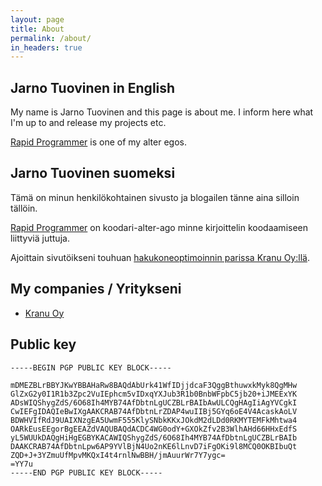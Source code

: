```yaml
---
layout: page
title: About
permalink: /about/
in_headers: true
---
```


## Jarno Tuovinen in English

My name is Jarno Tuovinen and this page is about me. I inform here what I'm up to and release my projects etc.

[Rapid Programmer][rapidprogrammer] is one of my alter egos.

## Jarno Tuovinen suomeksi

Tämä on minun henkilökohtainen sivusto ja blogailen tänne aina silloin tällöin.

[Rapid Programmer][rapidprogrammer] on koodari-alter-ago minne kirjoittelin koodaamiseen liittyviä juttuja.

Ajoittain sivutöikseni touhuan [hakukoneoptimoinnin parissa Kranu Oy:llä][kranu].

## My companies / Yritykseni

* [Kranu Oy][kranu]

## Public key

```
-----BEGIN PGP PUBLIC KEY BLOCK-----

mDMEZBLrBBYJKwYBBAHaRw8BAQdAbUrk41WfIDjjdcaF3QggBthuwxkMyk8QgMHw
GlZxG2y0I1R1b3Zpc2VuIEphcm5vIDxqYXJub3R1b0BnbWFpbC5jb20+iJMEExYK
ADsWIQShygZdS/6O68Ih4MYB74AfDbtnLgUCZBLrBAIbAwULCQgHAgIiAgYVCgkI
CwIEFgIDAQIeBwIXgAAKCRAB74AfDbtnLrZDAP4wuIIBj5GYq6oE4V4AcaskAoLV
BDWHVIfRdJ9UAIXNzgEA5UwmF555KlySNbkKKxJOkdM2dLDd0RKMYTEMFkMhtwa4
OARkEusEEgorBgEEAZdVAQUBAQdACDC4WG0odY+GXOkZfv2B3WlhAHd66HHxEdfS
yL5WUUkDAQgHiHgEGBYKACAWIQShygZdS/6O68Ih4MYB74AfDbtnLgUCZBLrBAIb
DAAKCRAB74AfDbtnLpw6AP9YVlBjN4Uo2nKE6lLnvD7iFgOKi9l8MCQ0OKBIbuQt
ZQD+J+3YZmuUfMpvMKQxI4t4rnlNwBBH/jmAuurWr7Y7ygc=
=YY7u
-----END PGP PUBLIC KEY BLOCK-----
```

[rapidprogrammer]: http://rapidprogrammer.com
[kranu]: https://www.kranu.fi
